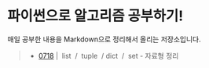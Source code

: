 # 파이썬으로 알고리즘 공부하기!  
매일 공부한 내용을 Markdown으로 정리해서 올리는 저장소입니다.

> - [0718](./README/0718.MD) | &nbsp;list&nbsp; / &nbsp;tuple&nbsp; / dict&nbsp; / &nbsp;set - 자료형 정리